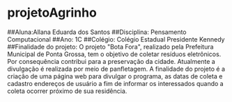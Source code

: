 # projetoAgrinho

##Aluna:Allana Eduarda dos Santos
##Disciplina: Pensamento Computacional
##Ano: 1C
##Colégio: Colégio Estadual Presidente Kennedy
##Finalidade do projeto: O projeto "Bota Fora", realizado pela Prefeitura Municipal de Ponta Grossa, tem o objetivo de coletar resíduos eletrônicos. Por consequência contribui para a preservação da cidade. Atualmente a divulgação é realizada por meio de panfletagem. A finalidade do projeto é a criação de uma página web para divulgar o programa, as datas de coleta e cadastro endereços de usuário a fim de informar os interessados quando a coleta ocorrer próximo de sua residência.
